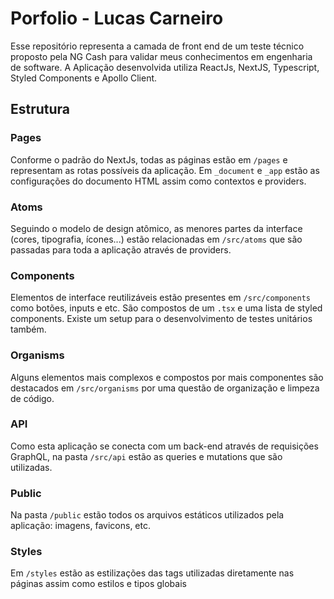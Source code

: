 # Porfolio - Lucas Carneiro

Esse repositório representa a camada de front end de um teste técnico proposto pela NG Cash para validar meus conhecimentos em engenharia de software.
A Aplicação desenvolvida utiliza ReactJs, NextJS, Typescript, Styled Components e Apollo Client.

## Estrutura

### Pages
Conforme o padrão do NextJs, todas as páginas estão em `/pages` e representam as rotas possíveis da aplicação.
Em `_document` e `_app` estão as configurações do documento HTML assim como contextos e providers.

### Atoms
Seguindo o modelo de design atômico, as menores partes da interface (cores, tipografia, ícones...) estão relacionadas em `/src/atoms` que são passadas para toda a aplicação através de providers.

### Components
Elementos de interface reutilizáveis estão presentes em `/src/components` como botões, inputs e etc. São compostos de um `.tsx` e uma lista de styled components. Existe um setup para o desenvolvimento de testes unitários também.

### Organisms
Alguns elementos mais complexos e compostos por mais componentes são destacados em `/src/organisms` por uma questão de organização e limpeza de código.

### API
Como esta aplicação se conecta com um back-end através de requisições GraphQL, na pasta `/src/api` estão as queries e mutations que são utilizadas.

### Public
Na pasta `/public` estão todos os arquivos estáticos utilizados pela aplicação: imagens, favicons, etc.

### Styles
Em `/styles` estão as estilizações das tags utilizadas diretamente nas páginas assim como estilos e tipos globais
